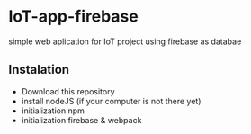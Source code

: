 # IoT-app-firebase
simple web aplication for IoT project using firebase as databae
## Instalation
- Download this repository
- install nodeJS (if your computer is not there yet)
- initialization npm
- initialization firebase & webpack
